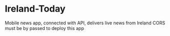 # Ireland-Today
Mobile news app, connected with API, delivers live news from Ireland
CORS must be by passed to deploy this app
